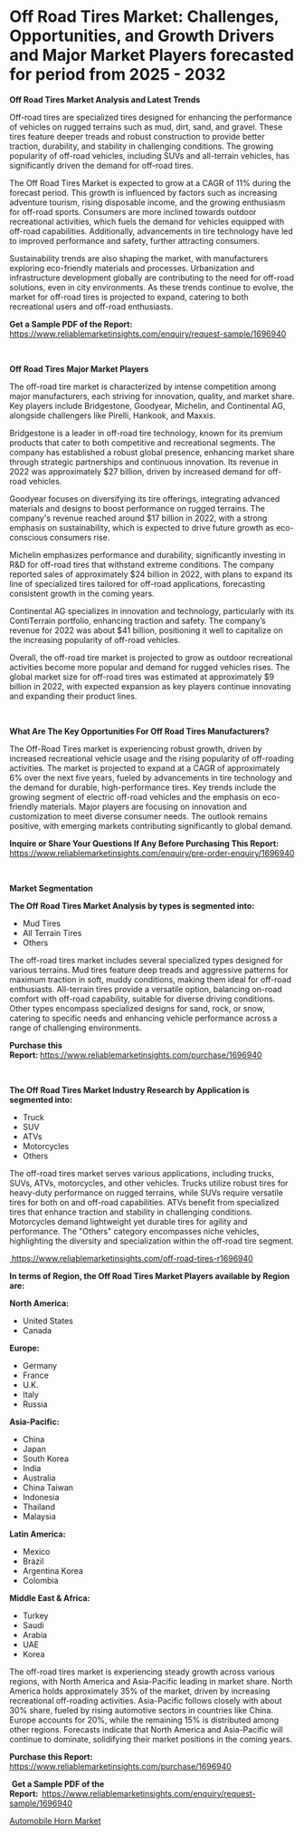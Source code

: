 <p><h1>Off Road Tires Market: Challenges, Opportunities, and Growth Drivers and Major Market Players forecasted for period from 2025 - 2032</h1></p><p><strong>Off Road Tires Market Analysis and Latest Trends</strong></p>
<p><p>Off-road tires are specialized tires designed for enhancing the performance of vehicles on rugged terrains such as mud, dirt, sand, and gravel. These tires feature deeper treads and robust construction to provide better traction, durability, and stability in challenging conditions. The growing popularity of off-road vehicles, including SUVs and all-terrain vehicles, has significantly driven the demand for off-road tires.</p><p>The Off Road Tires Market is expected to grow at a CAGR of 11% during the forecast period. This growth is influenced by factors such as increasing adventure tourism, rising disposable income, and the growing enthusiasm for off-road sports. Consumers are more inclined towards outdoor recreational activities, which fuels the demand for vehicles equipped with off-road capabilities. Additionally, advancements in tire technology have led to improved performance and safety, further attracting consumers. </p><p>Sustainability trends are also shaping the market, with manufacturers exploring eco-friendly materials and processes. Urbanization and infrastructure development globally are contributing to the need for off-road solutions, even in city environments. As these trends continue to evolve, the market for off-road tires is projected to expand, catering to both recreational users and off-road enthusiasts.</p></p>
<p><strong>Get a Sample PDF of the Report:&nbsp;</strong> <a href="https://www.reliablemarketinsights.com/enquiry/request-sample/1696940?utm_campaign=3212&utm_medium=2&utm_source=Github&utm_content=ia&utm_term=30032025&utm_id=off-road-tires">https://www.reliablemarketinsights.com/enquiry/request-sample/1696940</a></p>
<p>&nbsp;</p>
<p><strong>Off Road Tires Major Market Players</strong></p>
<p><p>The off-road tire market is characterized by intense competition among major manufacturers, each striving for innovation, quality, and market share. Key players include Bridgestone, Goodyear, Michelin, and Continental AG, alongside challengers like Pirelli, Hankook, and Maxxis.</p><p>Bridgestone is a leader in off-road tire technology, known for its premium products that cater to both competitive and recreational segments. The company has established a robust global presence, enhancing market share through strategic partnerships and continuous innovation. Its revenue in 2022 was approximately $27 billion, driven by increased demand for off-road vehicles.</p><p>Goodyear focuses on diversifying its tire offerings, integrating advanced materials and designs to boost performance on rugged terrains. The company's revenue reached around $17 billion in 2022, with a strong emphasis on sustainability, which is expected to drive future growth as eco-conscious consumers rise.</p><p>Michelin emphasizes performance and durability, significantly investing in R&D for off-road tires that withstand extreme conditions. The company reported sales of approximately $24 billion in 2022, with plans to expand its line of specialized tires tailored for off-road applications, forecasting consistent growth in the coming years.</p><p>Continental AG specializes in innovation and technology, particularly with its ContiTerrain portfolio, enhancing traction and safety. The company’s revenue for 2022 was about $41 billion, positioning it well to capitalize on the increasing popularity of off-road vehicles.</p><p>Overall, the off-road tire market is projected to grow as outdoor recreational activities become more popular and demand for rugged vehicles rises. The global market size for off-road tires was estimated at approximately $9 billion in 2022, with expected expansion as key players continue innovating and expanding their product lines.</p></p>
<p>&nbsp;</p>
<p><strong>What Are The Key Opportunities For Off Road Tires Manufacturers?</strong></p>
<p><p>The Off-Road Tires market is experiencing robust growth, driven by increased recreational vehicle usage and the rising popularity of off-roading activities. The market is projected to expand at a CAGR of approximately 6% over the next five years, fueled by advancements in tire technology and the demand for durable, high-performance tires. Key trends include the growing segment of electric off-road vehicles and the emphasis on eco-friendly materials. Major players are focusing on innovation and customization to meet diverse consumer needs. The outlook remains positive, with emerging markets contributing significantly to global demand.</p></p>
<p><strong>Inquire or Share Your Questions If Any Before Purchasing This Report:</strong> <a href="https://www.reliablemarketinsights.com/enquiry/pre-order-enquiry/1696940?utm_campaign=3212&utm_medium=2&utm_source=Github&utm_content=ia&utm_term=30032025&utm_id=off-road-tires">https://www.reliablemarketinsights.com/enquiry/pre-order-enquiry/1696940</a></p>
<p>&nbsp;</p>
<p><strong>Market Segmentation</strong></p>
<p><strong>The Off Road Tires Market Analysis by types is segmented into:</strong></p>
<p><ul><li>Mud Tires</li><li>All Terrain Tires</li><li>Others</li></ul></p>
<p><p>The off-road tires market includes several specialized types designed for various terrains. Mud tires feature deep treads and aggressive patterns for maximum traction in soft, muddy conditions, making them ideal for off-road enthusiasts. All-terrain tires provide a versatile option, balancing on-road comfort with off-road capability, suitable for diverse driving conditions. Other types encompass specialized designs for sand, rock, or snow, catering to specific needs and enhancing vehicle performance across a range of challenging environments.</p></p>
<p><strong>Purchase this Report:&nbsp;</strong><a href="https://www.reliablemarketinsights.com/purchase/1696940?utm_campaign=3212&utm_medium=2&utm_source=Github&utm_content=ia&utm_term=30032025&utm_id=off-road-tires">https://www.reliablemarketinsights.com/purchase/1696940</a></p>
<p>&nbsp;</p>
<p><strong>The Off Road Tires Market Industry Research by Application is segmented into:</strong></p>
<p><ul><li>Truck</li><li>SUV</li><li>ATVs</li><li>Motorcycles</li><li>Others</li></ul></p>
<p><p>The off-road tires market serves various applications, including trucks, SUVs, ATVs, motorcycles, and other vehicles. Trucks utilize robust tires for heavy-duty performance on rugged terrains, while SUVs require versatile tires for both on and off-road capabilities. ATVs benefit from specialized tires that enhance traction and stability in challenging conditions. Motorcycles demand lightweight yet durable tires for agility and performance. The "Others" category encompasses niche vehicles, highlighting the diversity and specialization within the off-road tire segment.</p></p>
<p><a href="https://www.reliablemarketinsights.com/off-road-tires-r1696940?utm_campaign=3212&utm_medium=2&utm_source=Github&utm_content=ia&utm_term=30032025&utm_id=off-road-tires">&nbsp;https://www.reliablemarketinsights.com/off-road-tires-r1696940</a></p>
<p><strong>In terms of Region, the Off Road Tires Market Players available by Region are:</strong></p>
<p>
    <p> <strong> North America: </strong>
        <ul>
            <li>United States</li>
            <li>Canada</li>
        </ul>
        </p> 
    <p> <strong> Europe: </strong>
        <ul>
            <li>Germany</li>
            <li>France</li>
            <li>U.K.</li>
            <li>Italy</li>
            <li>Russia</li>
        </ul>
        </p> 
    <p> <strong> Asia-Pacific: </strong>
        <ul>
            <li>China</li>
            <li>Japan</li>
            <li>South Korea</li>
            <li>India</li>
            <li>Australia</li>
            <li>China Taiwan</li>
            <li>Indonesia</li>
            <li>Thailand</li>
            <li>Malaysia</li>
        </ul>
        </p> 
    <p> <strong> Latin America: </strong>
        <ul>
            <li>Mexico</li>
            <li>Brazil</li>
            <li>Argentina Korea</li>
            <li>Colombia</li>
        </ul>
        </p> 
    <p> <strong> Middle East & Africa: </strong>
        <ul>
            <li>Turkey</li>
            <li>Saudi</li>
            <li>Arabia</li>
            <li>UAE</li>
            <li>Korea</li>
        </ul>
    </p>
    </p>
<p><p>The off-road tires market is experiencing steady growth across various regions, with North America and Asia-Pacific leading in market share. North America holds approximately 35% of the market, driven by increasing recreational off-roading activities. Asia-Pacific follows closely with about 30% share, fueled by rising automotive sectors in countries like China. Europe accounts for 20%, while the remaining 15% is distributed among other regions. Forecasts indicate that North America and Asia-Pacific will continue to dominate, solidifying their market positions in the coming years.</p></p>
<p><strong>Purchase this Report: </strong><a href="https://www.reliablemarketinsights.com/purchase/1696940?utm_campaign=3212&utm_medium=2&utm_source=Github&utm_content=ia&utm_term=30032025&utm_id=off-road-tires">https://www.reliablemarketinsights.com/purchase/1696940</a></p>
<p>&nbsp;<strong>Get a Sample PDF of the Report:&nbsp;&nbsp;</strong><a href="https://www.reliablemarketinsights.com/enquiry/request-sample/1696940?utm_campaign=3212&utm_medium=2&utm_source=Github&utm_content=ia&utm_term=30032025&utm_id=off-road-tires">https://www.reliablemarketinsights.com/enquiry/request-sample/1696940</a></p>
<p><strong></strong></p>
<p><p><a href="https://github.com/saoneubeh8/Market-Research-Report-List-1/blob/main/automobile-horn-market.md?utm_campaign=3212&utm_medium=2&utm_source=Github&utm_content=ia&utm_term=30032025&utm_id=off-road-tires">Automobile Horn Market</a></p></p>